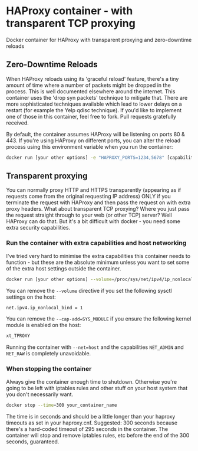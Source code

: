 # HAProxy container - with transparent TCP proxying

Docker container for HAProxy with transparent proxying and zero-downtime reloads

## Zero-Downtime Reloads

When HAProxy reloads using its 'graceful reload' feature, there's a tiny amount of time where a number of packets might be dropped in the process. This is well documented elsewhere around the internet. This container uses the 'drop syn packets' technique to mitigate that. There are more sophisticated techniques available which lead to lower delays on a restart (for example the Yelp qdisc technique). If you'd like to implement one of those in this container, feel free to fork. Pull requests gratefully received.

By default, the container assumes HAProxy will be listening on ports 80 & 443. If you're using HAProxy on different ports, you can alter the reload process using this environment variable when you run the container:

```bash
docker run [your other options] -e "HAPROXY_PORTS=1234,5678" [capabilities options defined below] tombull/haproxy
```

## Transparent proxying

You can normally proxy HTTP and HTTPS transparently (appearing as if requests come from the original requesting IP address) ONLY if you terminate the request with HAProxy and then pass the request on with extra proxy headers. What about transparent TCP proxying? Where you just pass the request straight through to your web (or other TCP) server? Well HAProxy can do that. But it's a bit difficult with docker - you need some extra security capabilities.

### Run the container with extra capabilities and host networking

I've tried very hard to minimise the extra capabilities this container needs to function - but these are the absolute minimum unless you want to set some of the extra host settings outside the container.

```bash
docker run [your other options] --volume=/proc/sys/net/ipv4/ip_nonlocal_bind:/var/proc/sys/net/ipv4/ip_nonlocal_bind --net=host --cap-add=SYS_MODULE --cap-add=NET_ADMIN --cap-add=NET_RAW tombull/haproxy
```

You can remove the `--volume` directive if you set the following sysctl settings on the host:

```bash
net.ipv4.ip_nonlocal_bind = 1
```

You can remove the `--cap-add=SYS_MODULE` if you ensure the following kernel module is enabled on the host:

```bash
xt_TPROXY
```

Running the container with `--net=host` and the capabilities `NET_ADMIN` and `NET_RAW` is completely unavoidable.

### When stopping the container

Always give the container enough time to shutdown. Otherwise you're going to be left with iptables rules and other stuff on your host system that you don't necessarily want.

```bash
docker stop --time=300 your_container_name
```

The time is in seconds and should be a little longer than your haproxy timeouts as set in your haproxy.cnf. Suggested: 300 seconds because there's a hard-coded timeout of 295 seconds in the container. The container will stop and remove iptables rules, etc before the end of the 300 seconds, guaranteed.
